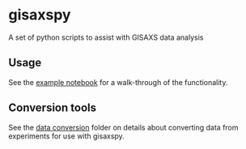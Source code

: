 # gisaxspy
A set of python scripts to assist with GISAXS data analysis

## Usage
See the [example notebook](example/example.ipynb) for a walk-through of the functionality.

## Conversion tools
See the [data conversion](data_conversion) folder on details about converting data from experiments for use with gisaxspy.
